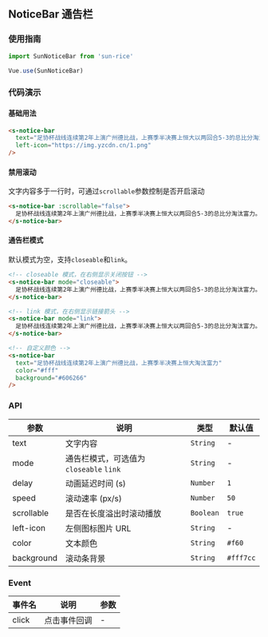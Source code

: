 ## NoticeBar 通告栏

### 使用指南

```javascript
import SunNoticeBar from 'sun-rice'

Vue.use(SunNoticeBar)
```

### 代码演示

#### 基础用法

```html
<s-notice-bar
  text="足协杯战线连续第2年上演广州德比战，上赛季半决赛上恒大以两回合5-3的总比分淘汰富力。"
  left-icon="https://img.yzcdn.cn/1.png"
/>
```

#### 禁用滚动

文字内容多于一行时，可通过`scrollable`参数控制是否开启滚动

```html
<s-notice-bar :scrollable="false">
  足协杯战线连续第2年上演广州德比战，上赛季半决赛上恒大以两回合5-3的总比分淘汰富力。
</s-notice-bar>
```

#### 通告栏模式

默认模式为空，支持`closeable`和`link`。

```html
<!-- closeable 模式，在右侧显示关闭按钮 -->
<s-notice-bar mode="closeable">
  足协杯战线连续第2年上演广州德比战，上赛季半决赛上恒大以两回合5-3的总比分淘汰富力。
</s-notice-bar>

<!-- link 模式，在右侧显示链接箭头 -->
<s-notice-bar mode="link">
  足协杯战线连续第2年上演广州德比战，上赛季半决赛上恒大以两回合5-3的总比分淘汰富力。
</s-notice-bar>

<!-- 自定义颜色 -->
<s-notice-bar
  text="足协杯战线连续第2年上演广州德比战，上赛季半决赛上恒大淘汰富力"
  color="#fff"
  background="#606266"
/>
```

### API

| 参数       | 说明                                    | 类型      | 默认值    |
| ---------- | --------------------------------------- | --------- | --------- |
| text       | 文字内容                                | `String`  | -         |
| mode       | 通告栏模式，可选值为 `closeable` `link` | `String`  | -         |
| delay      | 动画延迟时间 (s)                        | `Number`  | `1`       |
| speed      | 滚动速率 (px/s)                         | `Number`  | `50`      |
| scrollable | 是否在长度溢出时滚动播放                | `Boolean` | `true`    |
| left-icon  | 左侧图标图片 URL                        | `String`  | -         |
| color      | 文本颜色                                | `String`  | `#f60`    |
| background | 滚动条背景                              | `String`  | `#fff7cc` |

### Event

| 事件名 | 说明         | 参数 |
| ------ | ------------ | ---- |
| click  | 点击事件回调 | -    |

